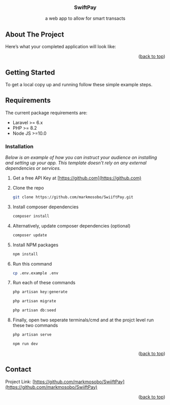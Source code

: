 <!-- PROJECT SHIELDS -->
<!--
*** I'm using markdown "reference style" links for readability.
*** Reference links are enclosed in brackets [ ] instead of parentheses ( ).
*** See the bottom of this document for the declaration of the reference variables
*** for contributors-url, forks-url, etc. This is an optional, concise syntax you may use.
*** https://www.markdownguide.org/basic-syntax/#reference-style-links
-->

<!-- PROJECT LOGO -->
<br />
<div align="center">
  <a href="https://github.com/markmosobo/SwiiftPay">
<!--     <img src="images/logo.png" alt="Logo" width="80" height="80"> -->
  </a>

  <h3 align="center"> SwiftPay</h3>

  <p align="center">
    a web app to allow for smart transacts
    <br />

  </p>
</div>

<!-- ABOUT THE PROJECT -->
## About The Project
Here’s what your completed application will look like:



<p align="right">(<a href="#top">back to top</a>)</p>

<!-- GETTING STARTED -->
## Getting Started

To get a local copy up and running follow these simple example steps.

## Requirements

The current package requirements are:

- Laravel >= 6.x
- PHP >= 8.2
- Node JS >=10.0

### Installation

_Below is an example of how you can instruct your audience on installing and setting up your app. This template doesn't rely on any external dependencies or services._

1. Get a free API Key at [https://github.com](https://github.com)
2. Clone the repo
   ```sh
   git clone https://github.com/markmosobo/SwiiftPay.git
   ```
3. Install composer dependencies
   ```sh
   composer install
   ```
3. Alternatively, update composer dependencies (optional)
   ```sh
   composer update
   ```
4. Install NPM packages
   ```sh
   npm install
   ```
5. Run this command
   ```sh
   cp .env.example .env
   ```

6. Run each of these commands 
   ```sh
   php artisan key:generate
   ```
   ```sh
   php artisan migrate
   ```
   ```sh
   php artisan db:seed
   ```   
7. Finally, open two seperate terminals/cmd and at the projct level run these two commands 
   ```sh
   php artisan serve
   ```
   ```sh
   npm run dev
   ```    
<p align="right">(<a href="#top">back to top</a>)</p>

<!-- CONTACT -->
## Contact

<!-- Your Name - [@your_twitter](https://twitter.com/markmosobo) - email@example.com
 -->
Project Link: [https://github.com/markmosobo/SwiiftPay](https://github.com/markmosobo/SwiiftPay)

<p align="right">(<a href="#top">back to top</a>)</p>

<!-- MARKDOWN LINKS & IMAGES -->
<!-- https://www.markdownguide.org/basic-syntax/#reference-style-links -->
[contributors-shield]: https://img.shields.io/github/contributors/markmosobo/SwiiftPay.svg?style=for-the-badge
[contributors-url]: https://github.com/markmosobo/SwiiftPay/graphs/contributors
[forks-shield]: https://img.shields.io/github/forks/markmosobo/SwiiftPay.svg?style=for-the-badge
[forks-url]: https://github.com/markmosobo/SwiiftPay/network/members
[stars-shield]: https://img.shields.io/github/stars/markmosobo/SwiiftPay.svg?style=for-the-badge
[stars-url]: https://github.com/markmosobo/SwiiftPay/stargazers
[issues-shield]: https://img.shields.io/github/issues/markmosobo/SwiiftPay.svg?style=for-the-badge
[issues-url]: https://github.com/markmosobo/SwiiftPay/issues
[license-shield]: https://img.shields.io/github/license/markmosobo/SwiiftPay.svg?style=for-the-badge
[license-url]: https://github.com/markmosobo/SwiiftPay/LICENSE.txt
[linkedin-shield]: https://img.shields.io/badge/-LinkedIn-black.svg?style=for-the-badge&logo=linkedin&colorB=555
[linkedin-url]: https://linkedin.com/in/mark-mosobo
[product-screenshot]: images/screenshot.png
